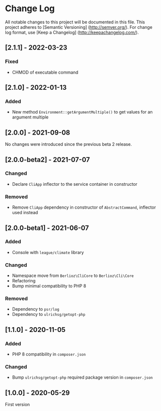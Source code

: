# Change Log

All notable changes to this project will be documented in this file. This project adheres
to [Semantic Versioning] (http://semver.org/). For change log format,
use [Keep a Changelog] (http://keepachangelog.com/).

## [2.1.1] - 2022-03-23

### Fixed

- CHMOD of executable command

## [2.1.0] - 2022-01-13

### Added

- New method `Environment::getArgumentMultiple()` to get values for an argument multiple

## [2.0.0] - 2021-09-08

No changes were introduced since the previous beta 2 release.

## [2.0.0-beta2] - 2021-07-07

### Changed

- Declare `CliApp` inflector to the service container in constructor

### Removed

- Remove `CliApp` dependency in constructor of `AbstractCommand`, inflector used instead

## [2.0.0-beta1] - 2021-06-07

### Added

- Console with `league/climate` library

### Changed

- Namespace move from `Berlioz\CliCore` to `Berlioz\Cli\Core`
- Refactoring
- Bump minimal compatibility to PHP 8

### Removed

- Dependency to `psr/log`
- Dependency to `ulrichsg/getopt-php`

## [1.1.0] - 2020-11-05

### Added

- PHP 8 compatibility in `composer.json`

### Changed

- Bump `ulrichsg/getopt-php` required package version in `composer.json`

## [1.0.0] - 2020-05-29

First version
